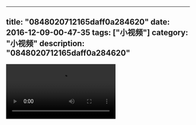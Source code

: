 
---
title: "0848020712165daff0a284620"
date: 2016-12-09-00-47-35
tags: ["小视频"]
category: "小视频"
description: "0848020712165daff0a284620"
---
<video src="http://ohtsqip0g.bkt.clouddn.com/0848020712165daff0a284620.mp4" controls="controls"></video>
